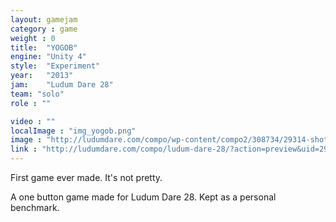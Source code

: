 ```yaml
---
layout: gamejam
category : game
weight : 0
title:  "YOGOB"
engine: "Unity 4"
style:  "Experiment"
year:   "2013"
jam:    "Ludum Dare 28"
team: "solo"
role : ""

video : ""
localImage : "img_yogob.png"
image : "http://ludumdare.com/compo/wp-content/compo2/308734/29314-shot0.png"
link : "http://ludumdare.com/compo/ludum-dare-28/?action=preview&uid=29314"
---
```

First game ever made. It's not pretty.

A one button game made for Ludum Dare 28. Kept as a personal benchmark.